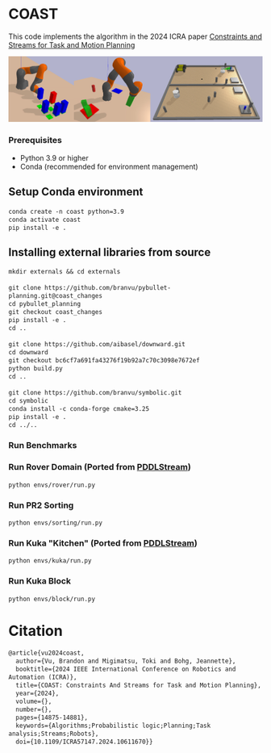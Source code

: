 # COAST
This code implements the algorithm in the 2024 ICRA paper [Constraints and Streams for Task and Motion Planning](https://ieeexplore.ieee.org/document/10611670)

![COAST](imgs/combined.png)

### Prerequisites

- Python 3.9 or higher
- Conda (recommended for environment management)

## Setup Conda environment
```
conda create -n coast python=3.9
conda activate coast
pip install -e .
```

## Installing external libraries from source
```
mkdir externals && cd externals

git clone https://github.com/branvu/pybullet-planning.git@coast_changes
cd pybullet_planning
git checkout coast_changes
pip install -e .
cd ..

git clone https://github.com/aibasel/downward.git
cd downward
git checkout bc6cf7a691fa43276f19b92a7c70c3098e7672ef
python build.py
cd ..

git clone https://github.com/branvu/symbolic.git
cd symbolic
conda install -c conda-forge cmake=3.25
pip install -e .
cd ../..
```

### Run Benchmarks

### Run Rover Domain (Ported from [PDDLStream](https://github.com/caelan/pddlstream))
```
python envs/rover/run.py
```
### Run PR2 Sorting
```
python envs/sorting/run.py
```
### Run Kuka "Kitchen" (Ported from [PDDLStream](https://github.com/caelan/pddlstream))
```
python envs/kuka/run.py
```
### Run Kuka Block
```
python envs/block/run.py
```

# Citation
```
@article{vu2024coast,
  author={Vu, Brandon and Migimatsu, Toki and Bohg, Jeannette},
  booktitle={2024 IEEE International Conference on Robotics and Automation (ICRA)}, 
  title={COAST: Constraints And Streams for Task and Motion Planning}, 
  year={2024},
  volume={},
  number={},
  pages={14875-14881},
  keywords={Algorithms;Probabilistic logic;Planning;Task analysis;Streams;Robots},
  doi={10.1109/ICRA57147.2024.10611670}}
```